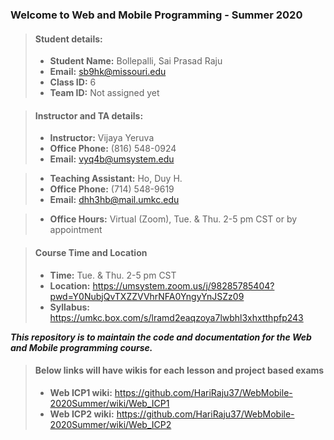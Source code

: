 ### Welcome to Web and Mobile Programming - Summer 2020

> #### Student details:
>
> - **Student Name:** Bollepalli, Sai Prasad Raju
> - **Email:** sb9hk@missouri.edu
> - **Class ID:** 6
> - **Team ID:** Not assigned yet

> #### Instructor and TA details:
>
> - **Instructor:** Vijaya Yeruva
> - **Office Phone:** (816) 548-0924
> - **Email:** vyq4b@umsystem.edu

> - **Teaching Assistant:** Ho, Duy H.
> - **Office Phone:** (714) 548-9619
> - **Email:** dhh3hb@mail.umkc.edu

> - **Office Hours:** Virtual (Zoom), Tue. & Thu. 2-5 pm CST or by appointment

> #### Course Time and Location
>
> - **Time:** Tue. & Thu. 2-5 pm CST
> - **Location:** https://umsystem.zoom.us/j/98285785404?pwd=Y0NubjQvTXZZVVhrNFA0YngyYnJSZz09
> - **Syllabus:** https://umkc.box.com/s/lramd2eaqzoya7lwbhl3xhxtthpfp243

_**This repository is to maintain the code and documentation for the Web and Mobile programming course.**_

> #### Below links will have wikis for each lesson and project based exams
>
> - **Web ICP1 wiki:** https://github.com/HariRaju37/WebMobile-2020Summer/wiki/Web_ICP1
> - **Web ICP2 wiki:** https://github.com/HariRaju37/WebMobile-2020Summer/wiki/Web_ICP2
